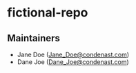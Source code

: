 # fictional-repo

## Maintainers

- Jane Doe (Jane_Doe@condenast.com)
- Dane Joe (Dane_Joe@condenast.com)

